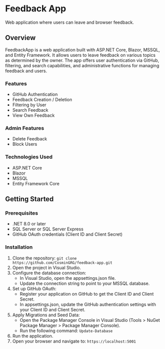 # Feedback App
Web application where users can leave and browser feedback.
## Overview
FeedbackApp is a web application built with ASP.NET Core, Blazor, MSSQL, and Entity Framework. It allows users to leave feedback on various topics as determined by the owner. 
The app offers user authentication via GitHub, filtering, and search capabilities, and administrative functions for managing feedback and users.

### Features
- GitHub Authentication
- Feedback Creation / Deletion
- Filtering by User
- Search Feedback
- View Own Feedback
### Admin Features
- Delete Feedback
- Block Users

### Technologies Used
- ASP.NET Core
- Blazor
- MSSQL
- Entity Framework Core

## Getting Started
### Prerequisites
- .NET 8.0 or later
- SQL Server or SQL Server Express
- GitHub OAuth credentials (Client ID and Client Secret)

### Installation
1. Clone the repository:
`git clone https://github.com/CosminGRG/feedback-app.git`
2. Open the project in Visual Studio.
3. Configure the database connection:
   - In Visual Studio, open the appsettings.json file.
   - Update the connection string to point to your MSSQL database.
4. Set up GitHub OAuth:
   - Register your application on GitHub to get the Client ID and Client Secret.
   - In appsettings.json, update the GitHub authentication settings with your Client ID and Client Secret.
5. Apply Migrations and Seed Data:
   - Open the Package Manager Console in Visual Studio (Tools > NuGet Package Manager > Package Manager Console).
   - Run the following command: `Update-Database`
6. Run the application.
7. Open your browser and navigate to: `https://localhost:5001`

